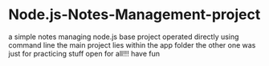 # Node.js-Notes-Management-project
a simple notes managing node.js base project operated directly using command line the main project lies within the app folder the other one was just for practicing stuff open for all!!! 
have fun
